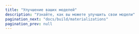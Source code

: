 ```yaml
---
title: "Улучшение ваших моделей"
description: "Узнайте, как вы можете улучшить свои модели"
pagination_next: "docs/build/materializations"
pagination_prev: null
---
```


<div className="grid--2-col">

<Card
    title="Материализации"
    body="Узнайте, как использовать материализации, чтобы модели dbt сохранялись на платформе данных."
    link="/docs/build/materializations"
    icon="dbt-bit"/>

<Card
    title="Инкрементные модели"
    body="Узнайте, как использовать инкрементные модели, чтобы ограничить объем данных, которые нужно преобразовать."
    link="/docs/build/incremental-models"
    icon="dbt-bit"/>

</div>
<br />